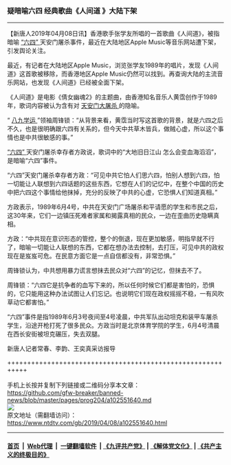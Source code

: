 ### 疑暗喻六四 经典歌曲《人间道 》大陆下架
------------------------

<div class="post_content" itemprop="articleBody">
 <p>
  【新唐人2019年04月08日讯】香港歌手张学友所唱的一首歌曲《人间道》，被指暗喻
  <a href="https://www.ntdtv.com/gb/“六四”.htm">
   “六四”
  </a>
  天安门屠杀事件，最近在大陆地区Apple Music等音乐网站遭下架，引发舆论关注。
 </p>
 <p>
  最近，有记者在大陆地区Apple Music，浏览张学友1989年的唱片，发现《人间道》这首歌被移除，而香港地区Apple Music仍然可以找到。再查询大陆的主流音乐网站，也发现《人间道》已经被全面下架。
 </p>
 <p>
  《人间道》是电影《倩女幽魂2》的主题曲，由香港知名音乐人黄霑创作于1989年，歌词内容被认为含有对
  <a href="https://www.ntdtv.com/gb/天安门大屠杀.htm">
   天安门大屠杀
  </a>
  的隐喻。
 </p>
 <p>
  “
  <a href="https://www.ntdtv.com/gb/八九学运.htm">
   八九学运
  </a>
  ”领袖周锋锁：“从背景来看，黄霑当时写这首歌的背景，就是六四之后不久，也是很明确跟六四有关系的，但今天中共草木皆兵，做贼心虚，所以这个事情也是中共很敏感的事。”
 </p>
 <p>
  <a href="https://www.ntdtv.com/gb/“六四”.htm">
   “六四”
  </a>
  天安门屠杀幸存者方政说，歌词中的“大地旧日江山 怎么会变血海滔滔”，是暗喻“六四”事件。
 </p>
 <p>
  “六四”天安门屠杀幸存者方政：“可见中共它怕人们思六四，怕别人想到六四，怕一切能让人联想到六四话题的这些东西，它想在人们的记忆中，在整个中国的历史中把六四这个事情给他抹掉，充分的反映了中共的心虚，它恐惧人们知道真相。”
 </p>
 <p>
  方政表示，1989年6月4号，中共在天安门广场屠杀和平请愿的学生和市民之后，这30年来，它们一边镇压死难者家属和揭露真相的民众，一边在歪曲历史隐瞒真相。
 </p>
 <p>
  方政：“中共现在意识形态的管控，整个的倒退，现在更加敏感，明指早就不行了，暗喻一切能让人联想的东西，它都在想办法去控制，去打压，可见中共的政权现在是岌岌可危。在民意方面它是一点自信都没有，非常恐惧。”
 </p>
 <p>
  周锋锁认为，中共想用暴力谎言想抹去民众对“六四”的记忆，但抹去不了。
 </p>
 <p>
  周锋锁：“六四它是抗争者的血写下来的，所以任何时候它们都是害怕的，恐惧的，它只能用这种办法试图让人们忘记。也说明它们现在政权摇摇不稳，一有风吹草动它都害怕。”
 </p>
 <p>
  “六四”事件是指1989年6月3号夜间至4号凌晨，中共军队出动坦克和装甲车屠杀学生，沿途开枪打死了很多民众。方政当时是北京体育学院的学生，6月4号清晨在西长安街被坦克碾压，失去双腿。
 </p>
 <p>
  新唐人记者常春、李韵、王奕真采访报导
 </p>
 <div class="single_ad">
 </div>
</div>

+++++++++++++++++++++++++++++++++++++++++++++++++++++++++++<br/><br/>
手机上长按并复制下列链接或二维码分享本文章：<br/>
https://github.com/gfw-breaker/banned-news/blob/master/pages/prog204/a102551640.md <br/>
<a href='https://github.com/gfw-breaker/banned-news/blob/master/pages/prog204/a102551640.md'><img src='https://github.com/gfw-breaker/banned-news/blob/master/pages/prog204/a102551640.md.png'/></a> <br/>
原文地址（需翻墙访问）：https://www.ntdtv.com/gb/2019/04/08/a102551640.html


------------------------
#### [首页](https://github.com/gfw-breaker/banned-news/blob/master/README.md) &nbsp;|&nbsp; [Web代理](https://github.com/labour-camp/helloworld) &nbsp;|&nbsp; [一键翻墙软件](https://github.com/gfw-breaker/nogfw/blob/master/README.md) &nbsp;| [《九评共产党》](https://github.com/gfw-breaker/9ping.md/blob/master/README.md#九评之一评共产党是什么) | [《解体党文化》](https://github.com/gfw-breaker/jtdwh.md/blob/master/README.md) | [《共产主义的终极目的》](https://github.com/gfw-breaker/gczydzjmd.md/blob/master/README.md)

